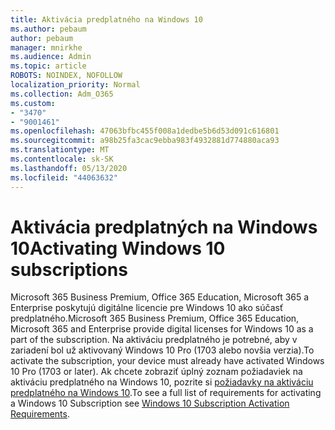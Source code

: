 ```yaml
---
title: Aktivácia predplatného na Windows 10
ms.author: pebaum
author: pebaum
manager: mnirkhe
ms.audience: Admin
ms.topic: article
ROBOTS: NOINDEX, NOFOLLOW
localization_priority: Normal
ms.collection: Adm_O365
ms.custom:
- "3470"
- "9001461"
ms.openlocfilehash: 47063bfbc455f008a1dedbe5b6d53d091c616801
ms.sourcegitcommit: a98b25fa3cac9ebba983f4932881d774880aca93
ms.translationtype: MT
ms.contentlocale: sk-SK
ms.lasthandoff: 05/13/2020
ms.locfileid: "44063632"
---
```

# <a name="activating-windows-10-subscriptions"></a><span data-ttu-id="6944a-102">Aktivácia predplatných na Windows 10</span><span class="sxs-lookup"><span data-stu-id="6944a-102">Activating Windows 10 subscriptions</span></span>

<span data-ttu-id="6944a-103">Microsoft 365 Business Premium, Office 365 Education, Microsoft 365 a Enterprise poskytujú digitálne licencie pre Windows 10 ako súčasť predplatného.</span><span class="sxs-lookup"><span data-stu-id="6944a-103">Microsoft 365 Business Premium, Office 365 Education, Microsoft 365 and Enterprise provide digital licenses for Windows 10 as a part of the subscription.</span></span> <span data-ttu-id="6944a-104">Na aktiváciu predplatného je potrebné, aby v zariadení bol už aktivovaný Windows 10 Pro (1703 alebo novšia verzia).</span><span class="sxs-lookup"><span data-stu-id="6944a-104">To activate the subscription, your device must already have activated Windows 10 Pro (1703 or later).</span></span> <span data-ttu-id="6944a-105">Ak chcete zobraziť úplný zoznam požiadaviek na aktiváciu predplatného na Windows 10, pozrite si [požiadavky na aktiváciu predplatného na Windows 10](https://docs.microsoft.com/windows/deployment/windows-10-subscription-activation#requirements).</span><span class="sxs-lookup"><span data-stu-id="6944a-105">To see a full list of requirements for activating a Windows 10 Subscription see [Windows 10 Subscription Activation Requirements](https://docs.microsoft.com/windows/deployment/windows-10-subscription-activation#requirements).</span></span>
